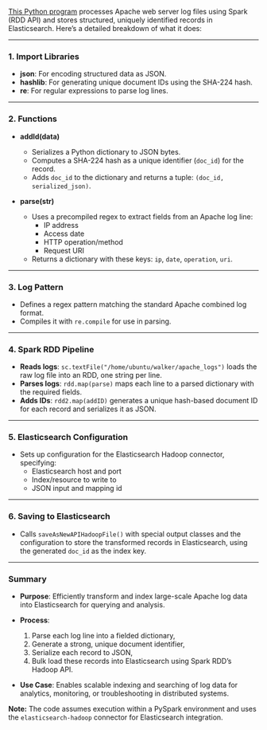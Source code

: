 [This Python program](https://github.com/werowe/elasticsearch/blob/master/apacheElasticSearch.py) processes Apache web server log files using Spark (RDD API) and stores structured, uniquely identified records in Elasticsearch. Here’s a detailed breakdown of what it does:

---

### 1. Import Libraries
- **json**: For encoding structured data as JSON.
- **hashlib**: For generating unique document IDs using the SHA-224 hash.
- **re**: For regular expressions to parse log lines.

---

### 2. Functions

- **addId(data)**
  - Serializes a Python dictionary to JSON bytes.
  - Computes a SHA-224 hash as a unique identifier (`doc_id`) for the record.
  - Adds `doc_id` to the dictionary and returns a tuple: `(doc_id, serialized_json)`.

- **parse(str)**
  - Uses a precompiled regex to extract fields from an Apache log line:
    - IP address
    - Access date
    - HTTP operation/method
    - Request URI
  - Returns a dictionary with these keys: `ip`, `date`, `operation`, `uri`.

---

### 3. Log Pattern

- Defines a regex pattern matching the standard Apache combined log format.
- Compiles it with `re.compile` for use in parsing.

---

### 4. Spark RDD Pipeline

- **Reads logs**: `sc.textFile("/home/ubuntu/walker/apache_logs")` loads the raw log file into an RDD, one string per line.
- **Parses logs**: `rdd.map(parse)` maps each line to a parsed dictionary with the required fields.
- **Adds IDs**: `rdd2.map(addID)` generates a unique hash-based document ID for each record and serializes it as JSON.

---

### 5. Elasticsearch Configuration

- Sets up configuration for the Elasticsearch Hadoop connector, specifying:
  - Elasticsearch host and port
  - Index/resource to write to
  - JSON input and mapping id

---

### 6. Saving to Elasticsearch

- Calls `saveAsNewAPIHadoopFile()` with special output classes and the configuration to store the transformed records in Elasticsearch, using the generated `doc_id` as the index key.

---

### Summary

- **Purpose**: Efficiently transform and index large-scale Apache log data into Elasticsearch for querying and analysis.
- **Process**:  
  1. Parse each log line into a fielded dictionary,
  2. Generate a strong, unique document identifier,
  3. Serialize each record to JSON,
  4. Bulk load these records into Elasticsearch using Spark RDD’s Hadoop API.

- **Use Case**: Enables scalable indexing and searching of log data for analytics, monitoring, or troubleshooting in distributed systems.

**Note:** The code assumes execution within a PySpark environment and uses the `elasticsearch-hadoop` connector for Elasticsearch integration.
